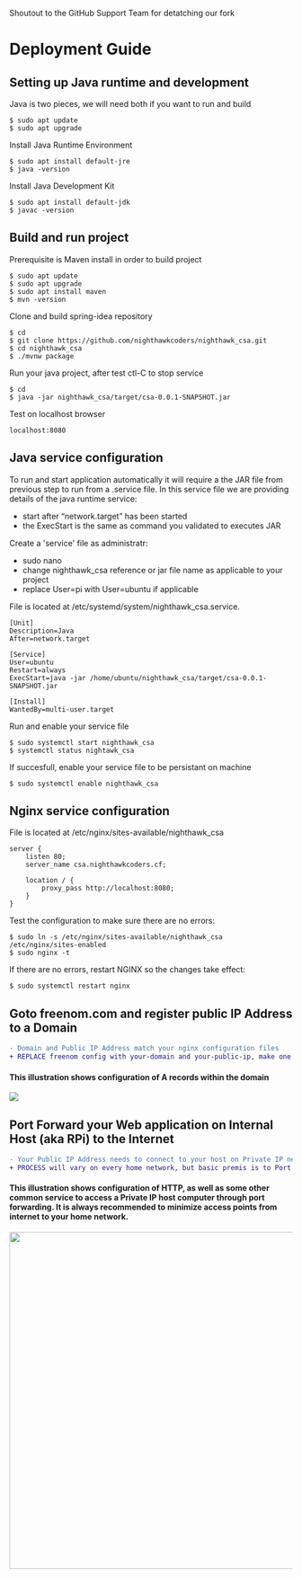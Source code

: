 Shoutout to the GitHub Support Team for detatching our fork


# Deployment Guide

## Setting up Java runtime and development
Java is two pieces, we will need both if you want to run and build 
```
$ sudo apt update
$ sudo apt upgrade
```
Install Java Runtime Environment
```
$ sudo apt install default-jre
$ java -version
```
Install Java Development Kit
```
$ sudo apt install default-jdk
$ javac -version
```

## Build and run project
Prerequisite is Maven install in order to build project
```
$ sudo apt update
$ sudo apt upgrade
$ sudo apt install maven
$ mvn -version
```
Clone and build spring-idea repository
```
$ cd
$ git clone https://github.com/nighthawkcoders/nighthawk_csa.git
$ cd nighthawk_csa
$ ./mvnw package
```
Run your java project, after test ctl-C to stop service
```
$ cd
$ java -jar nighthawk_csa/target/csa-0.0.1-SNAPSHOT.jar
```
Test on localhost browser
```
localhost:8080
```



## Java service configuration
To run and start application automatically it will require a the JAR file from previous step to run from a .service file. 
In this service file we are providing details of the java runtime service: 
* start after “network.target” has been started
* the ExecStart is the same as command you validated to executes JAR

Create a 'service' file as administratr: 
* sudo nano <filename> 
* change nighthawk_csa reference or jar file name as applicable to your project
* replace User=pi with User=ubuntu if applicable

File is located at /etc/systemd/system/nighthawk_csa.service. 
```
[Unit]
Description=Java
After=network.target

[Service]
User=ubuntu
Restart=always
ExecStart=java -jar /home/ubuntu/nighthawk_csa/target/csa-0.0.1-SNAPSHOT.jar

[Install]
WantedBy=multi-user.target 
```    

Run and enable your service file
```
$ sudo systemctl start nighthawk_csa
$ systemctl status nightawk_csa
```

If succesfull, enable your service file to be persistant on machine
```
$ sudo systemctl enable nighthawk_csa

```

## Nginx service configuration
File is located at /etc/nginx/sites-available/nighthawk_csa 
```
server {
    listen 80;
    server_name csa.nighthawkcoders.cf;

    location / {
        proxy_pass http://localhost:8080;
    }
}
```
Test the configuration to make sure there are no errors:

    $ sudo ln -s /etc/nginx/sites-available/nighthawk_csa /etc/nginx/sites-enabled
    $ sudo nginx -t

If there are no errors, restart NGINX so the changes take effect:

    $ sudo systemctl restart nginx
    

## Goto freenom.com and register public IP Address to a Domain

```diff
- Domain and Public IP Address match your nginx configuration files 
+ REPLACE freenom config with your-domain and your-public-ip, make one or more a records for each project
```

#### This illustration shows configuration of A records within the domain
<img src="https://github.com/nighthawkcoders/nighthawk_csp/blob/master/static/assets/freenom.png">


## Port Forward your Web application on Internal Host (aka RPi) to the Internet
```diff
- Your Public IP Address needs to connect to your host on Private IP network through Port Forwarding 
+ PROCESS will vary on every home network, but basic premis is to Port forward external port 80 to your Private Host (aka RPi) on internal port 80
```

#### This illustration shows configuration of HTTP, as well as some other common service to access a Private IP host computer through port forwarding.  It is always recommended to minimize access points from internet to your home network.
<img src="https://github.com/nighthawkcoders/nighthawk_csp/blob/master/static/assets/portforward.png" width="600">
    
